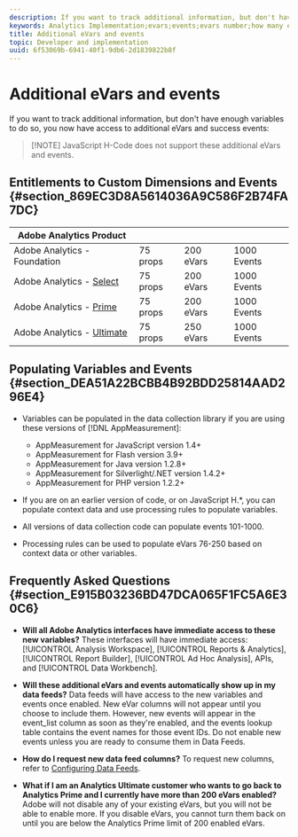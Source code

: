 ```yaml
---
description: If you want to track additional information, but don't have enough variables to do so, you now have access to additional eVars and success events 
keywords: Analytics Implementation;evars;events;evars number;how many evars;how many events
title: Additional eVars and events
topic: Developer and implementation
uuid: 6f53069b-6941-40f1-9db6-2d1839822b8f
---
```


# Additional eVars and events

If you want to track additional information, but don't have enough variables to do so, you now have access to additional eVars and success events:

> [!NOTE] JavaScript H-Code does not support these additional eVars and events.

## Entitlements to Custom Dimensions and Events {#section_869EC3D8A5614036A9C586F2B74FA7DC}

|  Adobe Analytics Product  |  |  |  |
|---|---|---|---|
|  Adobe Analytics - Foundation  | 75 props  | 200 eVars  | 1000 Events  |
| Adobe Analytics - [Select](https://www.adobe.com/data-analytics-cloud/analytics/select.html)  | 75 props  | 200 eVars  | 1000 Events  |
| Adobe Analytics - [Prime](https://www.adobe.com/data-analytics-cloud/analytics/prime.html)  | 75 props  | 200 eVars  | 1000 Events  |
| Adobe Analytics - [Ultimate](https://www.adobe.com/data-analytics-cloud/analytics/ultimate.html)  | 75 props  | 250 eVars  | 1000 Events  |

## Populating Variables and Events {#section_DEA51A22BCBB4B92BDD25814AAD296E4}

* Variables can be populated in the data collection library if you are using these versions of [!DNL AppMeasurement]:

    * AppMeasurement for JavaScript version 1.4+ 
    * AppMeasurement for Flash version 3.9+ 
    * AppMeasurement for Java version 1.2.8+ 
    * AppMeasurement for Silverlight/.NET version 1.4.2+ 
    * AppMeasurement for PHP version 1.2.2+

* If you are on an earlier version of code, or on JavaScript H.&#42;, you can populate context data and use processing rules to populate variables.
* All versions of data collection code can populate events 101-1000.
* Processing rules can be used to populate eVars 76-250 based on context data or other variables.

## Frequently Asked Questions {#section_E915B03236BD47DCA065F1FC5A6E30C6}

* **Will all Adobe Analytics interfaces have immediate access to these new variables?** These interfaces will have immediate access: [!UICONTROL Analysis Workspace], [!UICONTROL Reports & Analytics], [!UICONTROL Report Builder], [!UICONTROL Ad Hoc Analysis], APIs, and [!UICONTROL Data Workbench].

* **Will these additional eVars and events automatically show up in my data feeds?** Data feeds will have access to the new variables and events once enabled. New eVar columns will not appear until you choose to include them. However, new events will appear in the event_list column as soon as they're enabled, and the events lookup table contains the event names for those event IDs. Do not enable new events unless you are ready to consume them in Data Feeds.

* **How do I request new data feed columns?** To request new columns, refer to [Configuring Data Feeds](https://marketing.adobe.com/resources/help/en_US/sc/clickstream/datafeeds_configure.html).

* **What if I am an Analytics Ultimate customer who wants to go back to Analytics Prime and I currently have more than 200 eVars enabled?** Adobe will not disable any of your existing eVars, but you will not be able to enable more. If you disable eVars, you cannot turn them back on until you are below the Analytics Prime limit of 200 enabled eVars.

